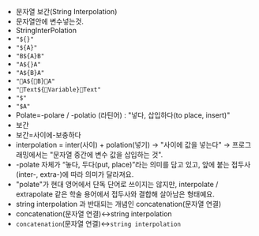 - 문자열 보간(String Interpolation)
- 문자열안에 변수넣는것.
- StringInterPolation
- `"${}"`
- `"${A}"`
- `"B${A}B"`
- `"A${}A"`
- `"A${B}A"`
- `"🔴A${🔵B}🔴A"`
- `"🔴Text${🔵Variable}🔴Text"`
- `"$"`
- `"$A"`
- Polate=-polare / -polatio (라틴어) : "넣다, 삽입하다(to place, insert)"
- 보간
- 보간=사이에-보충하다
- interpolation = inter(사이) + polation(넣기) → "사이에 값을 넣는다" → 프로그래밍에서는 "문자열 중간에 변수 값을 삽입하는 것".
- -polate 자체가 “놓다, 두다(put, place)”라는 의미를 담고 있고, 앞에 붙는 접두사(inter-, extra-)에 따라 의미가 달라져요.
- "polate"가 현대 영어에서 단독 단어로 쓰이지는 않지만, interpolate / extrapolate 같은 학술 용어에서 접두사와 결합해 살아남은 형태예요.
- string interpolation 과 반대되는 개념인 concatenation(문자열 연결)
- concatenation(문자열 연결)↔string interpolation
- `concatenation`(문자열 연결)↔`string interpolation`
